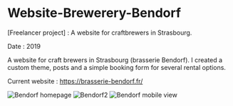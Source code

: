 # Website-Brewerery-Bendorf
[Freelancer project] : A website for craftbrewers in Strasbourg.

Date : 2019

A website for craft brewers in Strasbourg (brasserie Bendorf). I created a custom theme, posts and a simple booking form for several rental options. 

Current website : https://brasserie-bendorf.fr/

![Bendorf homepage](https://user-images.githubusercontent.com/33011758/181916363-f616853d-b2ad-486e-893b-4c3559790862.png)
![Bendorf2](https://user-images.githubusercontent.com/33011758/181916387-2a042817-bee1-4d7b-9f1a-23a4718573e5.png)
![Bendorf mobile view](https://user-images.githubusercontent.com/33011758/181916401-e5dc2e1d-4cea-4144-adc5-325c95eb1df4.png)
